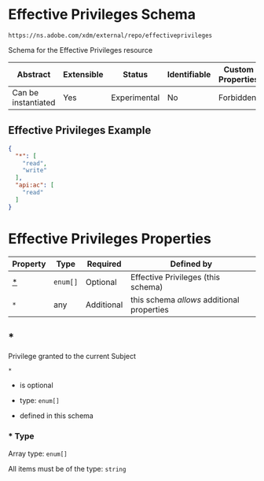 
# Effective Privileges Schema

```
https://ns.adobe.com/xdm/external/repo/effectiveprivileges
```

Schema for the Effective Privileges resource

| Abstract | Extensible | Status | Identifiable | Custom Properties | Additional Properties | Defined In |
|----------|------------|--------|--------------|-------------------|-----------------------|------------|
| Can be instantiated | Yes | Experimental | No | Forbidden | Permitted | [external/repo/effectiveprivileges.schema.json](external/repo/effectiveprivileges.schema.json) |

## Effective Privileges Example
```json
{
  "*": [
    "read",
    "write"
  ],
  "api:ac": [
    "read"
  ]
}
```

# Effective Privileges Properties

| Property | Type | Required | Defined by |
|----------|------|----------|------------|
| [*](#*) | `enum[]` | Optional | Effective Privileges (this schema) |
| `*` | any | Additional | this schema *allows* additional properties |

## *

Privilege granted to the current Subject

`*`
* is optional
* type: `enum[]`

* defined in this schema

### * Type


Array type: `enum[]`

All items must be of the type:
`string`








